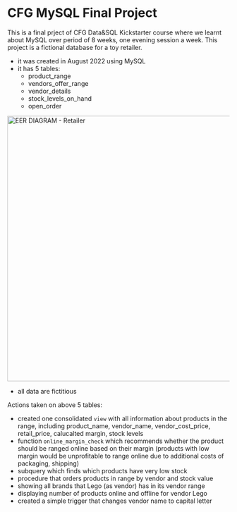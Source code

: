 # CFG MySQL Final Project
This is a final prject of CFG Data&SQL Kickstarter course where we learnt about MySQL over period of 8 weeks, one evening session a week.
This project is a fictional database for a toy retailer. 

- it was created in August 2022 using MySQL
- it has 5 tables:
  - product_range
  - vendors_offer_range
  - vendor_details
  - stock_levels_on_hand
  - open_order

<img width="603" alt="EER DIAGRAM - Retailer" src="https://github.com/user-attachments/assets/f010d227-3fbc-4d90-b185-0b041c3e9468">

- all data are fictitious

Actions taken on above 5 tables:
  - created one consolidated `view` with all information about products in the range, including product_name, vendor_name, vendor_cost_price, retail_price, calucalted margin, stock levels
  - function `online_margin_check` which recommends whether the product should be ranged online based on their margin (products with low margin would be unprofitable to range online due to additional costs of packaging, shipping)
  - subquery which finds which products have very low stock
  - procedure that orders products in range by vendor and stock value
  - showing all brands that Lego (as vendor) has in its vendor range 
  - displaying number of products online and offline for vendor Lego
  - created a simple trigger that changes vendor name to capital letter
    

